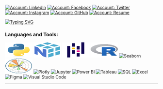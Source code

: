 
[![Account: LinkedIn](https://img.shields.io/badge/Abdo%20Fahmy-LinkedIn-0077b5)](https://www.linkedin.com/in/abdo-fahmy-a65332244/)
[![Account: Facebook](https://img.shields.io/badge/Abdo%20Fahmy-Facebook-3B5998)](https://www.facebook.com/abdoh.rahman?mibextid=AEUHqQ)
[![Account: Twitter](https://img.shields.io/badge/Abdo%20Fahmy-Twitter-0084b4)](https://twitter.com/abdelrh80480054)
[![Account: Instagram](https://img.shields.io/badge/Abdo%20Fahmy-Instagram-966842)](https://instagram.com/abdo_fahmyrg?igshid=YmMyMTA2M2Y=)
[![Account: GitHub](https://img.shields.io/badge/Abdo%20Fahmy-GitHub-2b3137)](https://www.github.com/AbdoFahmyrg/)
[![Account: Resume](https://img.shields.io/badge/Download-CV-6b3237)](https://github.com/AbdoFahmyrg/AbdoFahmyrg/blob/main/Abdulrahman%20Fahmy%20Raghp.pdf)

<a href="https://git.io/typing-svg"><img src="https://readme-typing-svg.demolab.com?font=Fira+Code&weight=800&size=25&duration=3000&pause=503&center=true&vCenter=true&width=1000&lines=Hello+Everyone;My+name+is+Abdulrahman+Fahmy+.;I+am+a+Data+Analysis+.;and+my+interests+include+%5BPython+%2C+Statics+%2C" alt="Typing SVG" /></a>

<h3 align="left">Languages and Tools:</h3>
<p align="left">
  <img src="https://raw.githubusercontent.com/devicons/devicon/master/icons/python/python-original.svg" alt="Python" width="90" height="50"/>
  <img src="https://raw.githubusercontent.com/devicons/devicon/master/icons/numpy/numpy-original.svg" alt="NumPy" width="90" height="50"/>
  <img src="https://raw.githubusercontent.com/devicons/devicon/master/icons/pandas/pandas-original.svg" alt="Pandas" width="90" height="50"/>
  <img src="https://raw.githubusercontent.com/devicons/devicon/master/icons/r/r-original.svg" alt="R" width="90" height="50"/>
  <img src="https://seaborn.pydata.org/_static/logo-wide-lightbg.svg" alt="Seaborn" width="130" height="50"/>
  <img src="https://raw.githubusercontent.com/devicons/devicon/master/icons/matplotlib/matplotlib-original.svg" alt="Matplotlib" width="90" height="50"/>
  <img src="https://www.vectorlogo.zone/logos/plot_ly/plot_ly-icon.svg" alt="Plotly" width="90" height="50"/>
  <img src="https://cdn.jsdelivr.net/gh/devicons/devicon/icons/jupyter/jupyter-original.svg" alt="Jupyter" width="90" height="50"/>
  <img src="https://www.vectorlogo.zone/logos/microsoft_powerbi/microsoft_powerbi-icon.svg" alt="Power BI" width="90" height="50"/>
  <img src="https://www.vectorlogo.zone/logos/tableau/tableau-icon.svg" alt="Tableau" width="90" height="50"/>
  <img src="https://cdn.jsdelivr.net/gh/devicons/devicon/icons/microsoftsqlserver/microsoftsqlserver-plain.svg" alt="SQL" width="90" height="50"/>
  <img src="https://www.vectorlogo.zone/logos/microsoft_excel/microsoft_excel-icon.svg" alt="Excel" width="90" height="50"/>
  <img src="https://www.vectorlogo.zone/logos/figma/figma-icon.svg" alt="Figma" width="90" height="50"/>
  <img src="https://cdn.jsdelivr.net/gh/devicons/devicon/icons/vscode/vscode-original.svg" alt="Visual Studio Code" width="90" height="50"/>
</p>
<hr>

